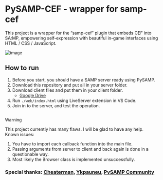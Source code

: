 # PySAMP-CEF - wrapper for samp-cef
This project is a wrapper for the “samp-cef” plugin that embeds CEF into SA:MP, empowering self-expression with beautiful in-game interfaces using HTML / CSS / JavaScript.

![image](https://github.com/user-attachments/assets/032096f8-b4c1-4420-8092-9ba9f080ff8c)

## How to run
1. Before you start, you should have a SAMP server ready using PySAMP.
2. Download this repository and put all in your server folder.
3. Download client files and put them in your client folder.
    * [Google Drive](https://drive.google.com/file/d/1w2e2M6f9fC8AQ7jgyUeGmZeZTpt6Zkvk/view?usp=sharing)
4. Run `./web/index.html` using LiveServer extension in VS Code.
5. Join in to the server, and test the operation.
##
> [!WARNING]
> This project currently has many flaws. I will be glad to have any help.
> Known issues:
> 1. You have to import each callback function into the main file.
> 2. Passing arguments from server to client and back again is done in a questionable way.
> 3. Most likely the Browser class is implemented unsuccessfully.

### Special thanks: [Cheaterman](https://github.com/Cheaterman), [Ykpauneu](https://github.com/Ykpauneu), [PySAMP Community](https://discord.gg/RmMwgGpGUb)
